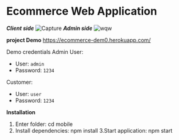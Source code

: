 # Ecommerce Web Application
**_Client side_**
![Capture](https://user-images.githubusercontent.com/66724840/87241202-13f21180-c43a-11ea-9df6-43e59abc5248.PNG)
**_Admin side_**
![wqw](https://user-images.githubusercontent.com/66724840/87241245-721ef480-c43a-11ea-92ee-58ca214fbef7.PNG)

**project Demo**
https://ecommerce-dem0.herokuapp.com/


Demo credentials
Admin User:
- User: `admin`
- Password: `1234`

Customer:
- User: `user`
- Password: `1234`

**Installation**
1. Enter folder: cd mobile
2. Install dependencies: npm install
3.Start application: npm start
